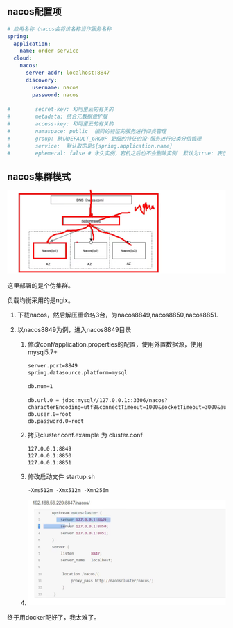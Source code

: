 ## nacos配置项

```yaml
# 应用名称（nacos会将该名称当作服务名称
spring:
  application:
    name: order-service
  cloud:
    nacos:
      server-addr: localhost:8847
      discovery:
        username: nacos
        password: nacos

#        secret-key: 和阿里云的有关的
#        metadata: 结合元数据做扩展
#        access-key: 和阿里云的有关的
#        namaspace: public  相同的特征的服务进行归类管理
#        group: 默认DEFAULT_GROUP 更细的特征的没·服务进行归类分组管理
#        service:  默认取的是${spring.application.name}
#        ephemeral: false # 永久实例，宕机之后也不会删除实例  默认为true: 表示临时实例
```

## nacos集群模式

<img src="../pictures/nacos集群架构.png" alt="image-20211024184112381" style="zoom:50%;" />

这里部署的是个伪集群。

负载均衡采用的是ngix。

1. 下载nacos，然后解压重命名3台，为nacos8849,nacos8850,nacos8851.

2. 以nacos8849为例，进入nacos8849目录

   1. 修改conf/application.properties的配置，使用外置数据源，使用mysql5.7+

      ```
      server.port=8849
      spring.datasource.platform=mysql
      
      db.num=1
      
      db.url.0 = jdbc:mysql//127.0.0.1::3306/nacos?characterEncoding=utf8&connectTimeout=1000&socketTimeout=3000&autoReconnect=true&useSSL=false&serverTimezone=UTC
      db.user.0=root
      db.password.0=root
      ```

   2. 拷贝cluster.conf.example 为 cluster.conf

      ```
      127.0.0.1:8849
      127.0.0.1:8850
      127.0.0.1:8851
      ```

   3. 修改启动文件 startup.sh

      ```
      -Xms512m -Xmx512m -Xmn256m
      ```

   4. <img src="../pictures/ngnix反项代理配置.png" alt="image-20211024190255932" style="zoom:50%;" />

终于用docker配好了，我太难了。





